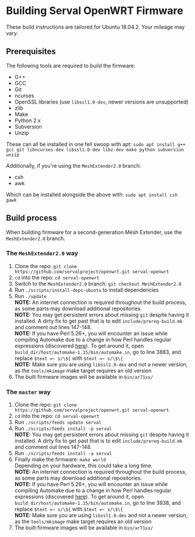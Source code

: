# Building Serval OpenWRT Firmware
These build instructions are tailored for Ubuntu 18.04.2. Your mileage may vary.
## Prerequisites
The following tools are required to build the firmware:
- G++
- GCC
- Git
- ncurses
- OpenSSL libraries (use `libssl1.0-dev`, newer versions are unsupported)
- zlib
- Make
- Python 2.x
- Subversion
- Unzip

These can all be installed in one fell swoop with apt: `sudo apt install g++ gcc git libncurses-dev libssl1.0-dev libz-dev make python subversion unzip`

Additionally, if you're using the `MeshExtender2.0` branch:
- csh
- awk

Which can be installed alongside the above with: `sudo apt install csh gawk`


## Build process
When building firmware for a second-generation Mesh Extender, use the `MeshExtender2.0` branch.

### The `MeshExtender2.0` way
1. Clone the repo: `git clone https://github.com/servalproject/openwrt.git serval-openwrt`
2. `cd` into the repo: `cd serval-openwrt`
3. Switch to the `MeshExtender2.0` branch: `git checkout MeshExtender2.0`
4. Run `./scripts/install-deps-ubuntu` to install dependencies
5. Run `./update`  
   **NOTE:** An internet connection is required throughout the build process, as some parts may download additional repositories.  
   **NOTE:** You may get persistent errors about missing `git` despite having it installed. A dirty fix to get past that is to edit `include/prereq-build.mk` and comment out lines 147-148.  
   **NOTE:** If you have Perl 5.26+, you will encounter an issue while compiling Automake due to a change in how Perl handles regular expressions (discovered [here](https://github.com/raspberrypi/noobs/issues/470#issuecomment-376256295)). To get around it, open `build_dir/host/automake-1.15/bin/automake.in`, go to line 3883, and replace `$text =~ s/\${` with `$text =~ s/\$\{`  
   **NOTE:** Make sure you are using `libssl1.0-dev` and not a newer version, as the `tools/mkimage` make target requires an old version  
6. The built firmware images will be available in `bin/ar71xx/`

### The `master` way
1. Clone the repo: `git clone https://github.com/servalproject/openwrt.git serval-openwrt`
2. `cd` into the repo: `cd serval-openwrt`
3. Run `./scripts/feeds update serval`
4. Run `./scripts/feeds install -p serval`  
   **NOTE:** You may get persistent errors about missing `git` despite having it installed. A dirty fix to get past that is to edit `include/prereq-build.mk` and comment out lines 147-148.
5. Run `./scripts/feeds install -a serval`
6. Finally make the firmware: `make world`  
   Depending on your hardware, this could take a long time.  
   **NOTE:** An internet connection is required throughout the build process, as some parts may download additional repositories.  
   **NOTE:** If you have Perl 5.26+, you will encounter an issue while compiling Automake due to a change in how Perl handles regular expressions (discovered [here](https://github.com/raspberrypi/noobs/issues/470#issuecomment-376256295)). To get around it, open `build_dir/host/automake-1.15/bin/automake.in`, go to line 3938, and replace `$text =~ s/\${` with `$text =~ s/\$\{`  
   **NOTE:** Make sure you are using `libssl1.0-dev` and not a newer version, as the `tools/mkimage` make target requires an old version
7. The built firmware images will be available in `bin/ar71xx/`
